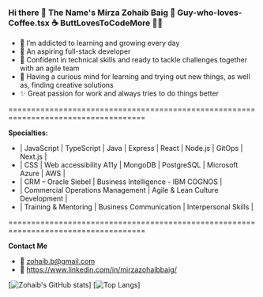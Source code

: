 ###  Hi there 👋 The Name's Mirza Zohaib Baig 🧔 Guy-who-loves-Coffee.tsx ☕ ButtLovesToCodeMore 👨‍💻

 
- 🌱 I’m addicted to learning and growing every day
- 🚀 An aspiring full-stack developer
- 💪 Confident in technical skills and ready to tackle challenges together with an agile team
- 🧠 Having a curious mind for learning and trying out new things, as well as, finding creative solutions
- ✨ Great passion for work and always tries to do things better

====================================================================================

 **Specialties:**
  - | JavaScript | TypeScript | Java | Express | React | Node.js | GitOps | Next.js | 
  - | CSS | Web accessibility A11y | MongoDB | PostgreSQL | Microsoft Azure | AWS |
  - | CRM – Oracle Siebel |  Business Intelligence - IBM COGNOS |
  - | Commercial Operations Management | Agile & Lean Culture Development | 
  - | Training & Mentoring | Business Communication |  Interpersonal Skills |

====================================================================================

**Contact Me**
- 📧 zohaib.b@gmail.com
- 🏢 https://www.linkedin.com/in/mirzazohaibbaig/

[![Zohaib's GitHub stats](https://github-readme-stats.vercel.app/api?username=mirzazohaib)]
[![Top Langs](https://github-readme-stats.vercel.app/api/top-langs/?username=mirzazohaib)]
